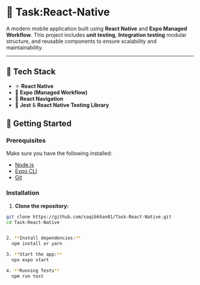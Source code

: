 # 📱 Task:React-Native

A modern mobile application built using **React Native** and **Expo Managed Workflow**. This project includes **unit testing**, **Integration testing** modular structure, and reusable components to ensure scalability and maintainability.

---

## 🧰 Tech Stack

- ⚛️ **React Native**
- 🚀 **Expo (Managed Workflow)**
- 🧭 **React Navigation**
- 🧪 **Jest** & **React Native Testing Library**

## 🚀 Getting Started

### Prerequisites

Make sure you have the following installed:

- [Node.js](https://nodejs.org/)
- [Expo CLI](https://docs.expo.dev/get-started/installation/)
- [Git](https://git-scm.com/)

### Installation

1. **Clone the repository:**

```bash
git clone https://github.com/saqibkhan01/Task-React-Native.git
cd Task-React-Native


2. **Install dependencies:**
  npm install or yarn

3. **Start the app:**
  npx expo start

4. **Running Tests**
  npm run test





